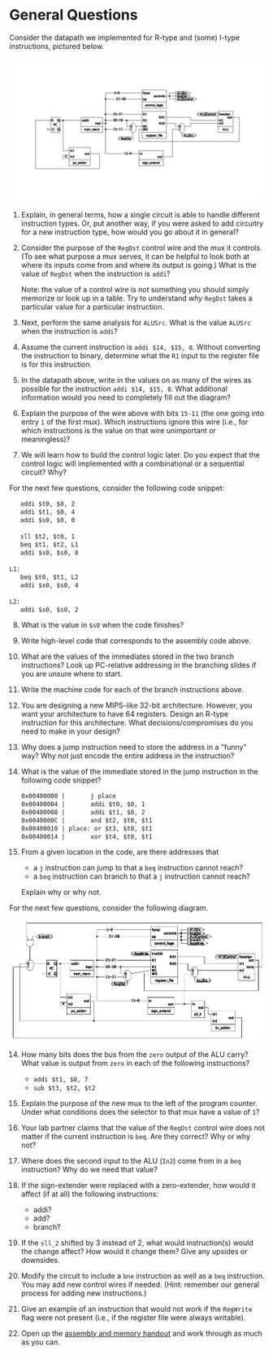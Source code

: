 # General Questions

Consider the datapath we implemented for R-type and (some) I-type
instructions, pictured below.

![R and I datapath](images/r_i_type.png)

1. Explain, in general terms,
   how a single circuit is able to handle different instruction types.
   Or, put another way,
   if you were asked to add circuitry for a new instruction type,
   how would you go about it in general?

2. Consider the purpose of the `RegDst` control wire and the mux it controls.
   (To see what purpose a mux serves,
   it can be helpful to look both at where its inputs come from and where its
   output is going.)
   What is the value of `RegDst` when the instruction is `addi`?

   Note: the value of a control wire is *not* something you should
   simply memorize or look up in a table.
   Try to understand *why* `RegDst` takes a particular value for a particular
   instruction.

3. Next, perform the same analysis for `ALUSrc`.
   What is the value `ALUSrc` when the instruction is `addi`?

4. Assume the current instruction is
   `addi $14, $15, 8`.
   Without converting the instruction to binary,
   determine what the `R1` input to the register file is for this instruction.

5. In the datapath above,
   write in the values on as many of the wires as possible for the instruction
   `addi $14, $15, 8`.
   What additional information would you need to completely fill out the diagram?

6. Explain the purpose of the wire above with bits `15-11`
   (the one going into entry `1` of the first mux).
   Which instructions ignore this wire
   (i.e., for which instructions is the value on that wire unimportant or
   meaningless)?

7. We will learn how to build the control logic later.
   Do you expect that the control logic will implemented with a combinational or a
   sequential circuit?
   Why?

For the next few questions, consider the following code snippet:
```
   addi $t0, $0, 2
   addi $t1, $0, 4
   addi $s0, $0, 0

   sll $t2, $t0, 1
   beq $t1, $t2, L1
   addi $s0, $s0, 8

L1:
   beq $t0, $t1, L2
   addi $s0, $s0, 4

L2:
   addi $s0, $s0, 2
```

8. What is the value in `$s0` when the code finishes?

9. Write high-level code that corresponds to the assembly code above.

10. What are the values of the immediates stored in the two branch
    instructions?
    Look up PC-relative addressing in the branching slides if you are unsure
    where to start.

11. Write the machine code for each of the branch instructions above.

12. You are designing a new MIPS-like 32-bit architecture.
    However, you want your architecture to have 64 registers.
    Design an R-type instruction for this architecture.
    What decisions/compromises do you need to make in your design?

11. Why does a jump instruction need to store the address in a "funny" way?
    Why not just encode the entire address in the instruction?

12. What is the value of the immediate stored in the jump instruction in the
    following code snippet?
    ```
    0x00400000 |       j place
    0x00400004 |       addi $t0, $0, 1
    0x00400008 |       addi $t1, $0, 2
    0x0040000C |       and $t2, $t0, $t1
    0x00400010 | place: or $t3, $t0, $t1
    0x00400014 |       xor $t4, $t0, $t1
    ```

13. From a given location in the code,
    are there addresses that
    * a `j` instruction can jump to that a `beq` instruction cannot reach?
    * a `beq` instruction can branch to that a `j` instruction cannot reach?

    Explain why or why not.

For the next few questions, consider the following diagram.

![R, I, and branch datapath](images/i_r_beq_type.png)

14. How many bits does the bus from the `zero` output of the ALU carry?
    What value is output from `zero` in each of the following instructions?
    * `addi $t1, $0, 7`
    * `sub $t3, $t2, $t2`

15. Explain the purpose of the new mux to the left of the program counter.
    Under what conditions does the selector to that mux have a value of `1`?

16. Your lab partner claims that the value of the `RegDst` control wire does
    not matter if the current instruction is `beq`.
    Are they correct? Why or why not?

17. Where does the second input to the ALU (`In2`) come from in a `beq`
    instruction?
    Why do we need that value?

18. If the sign-extender were replaced with a zero-extender,
    how would it affect (if at all) the following instructions:
    * addi?
    * add?
    * branch?

19. If the `sll_2` shifted by 3 instead of 2,
    what would instruction(s) would the change affect?
    How would it change them?
    Give any upsides or downsides.

20. Modify the circuit to include a `bne` instruction as well as a `beq`
    instruction.
    You may add new control wires if needed.
    (Hint: remember our general process for adding new instructions.)

21. Give an example of an instruction that would not work if the `RegWrite`
    flag were not present
    (i.e., if the register file were always writable).

22. Open up the
[assembly and memory handout](/misc/assembly-and-memory.pdf)
and work through as much as you can.

<!--
22. As a first step toward moving to a 64-bit architecture,
    the designers of MIPS decide to move to 64-bit instructions that simply
    include padding (`0`s) as the last 32 bits and leave everything else about
    the instruction formats the same.
    What change(s) would need to be made to the diagram to support this new
    format?
    (Hint: It's not much.)

23. Why is this not a valid MIPS instruction: `addi $t0, $t1, 65500`?

24. If I want to get the number `0x03510000` into a register,
    how can I do that in three instructions or fewer in MIPS?

25. If I want to get the number `0x03510452` into a register,
    how can I do that in three instructions or fewer in MIPS?

26. If you wanted to get the effect of the instruction from (22) in MIPS,
    how could you go about it?
    (It may take more than one instruction.)

27. We usually consider `$rt` to be the destination register for I-type
    instructions.
    Give an example of an I-type instruction for which this is not an accurate
    description of `$rt`.

28. The address of the first line of code below is `0x0004080`.
    What is the address of the line marked `A`?
    ```
    beq $7 $8 gohere
    addi $19 $19 2
    gohere:
    sub $19 $8 $7  # A
    j goelsewhere
    ```

29. The current value of `$PC` is `0x000498c`.
    If the current instruction is a jump instruction,
    is there anywhere it *cannot* jump to?

30. Consider an architecture that has just one branch instruction --
    branch-if-equal-to-zero (`beqz`).
    This instruction takes just one register and a label and branches if the
    contents of the register are zero.
    How could you write the following conditionals using just that type of
    branch statement?
    (You will likely need other assembly statements before your branch
    statement.)

    **Snippet 1**
    ```
    if a != 5:
      a = 6
    ... # do stuff
    ```

    **Snippet 2**
    ```
    if a > 5:
      a = 6
    ... # do stuff
    ```

31. For both jump instructions and both branch instructions below,
what is the value of `place`
(i.e., what value is actually encoded in the instruction itself)?
```
0x00400000 |       j place
0x00400004 |       j place
0x00400008 |       beq $t1, $0, place
0x0040000C |       beq $s1, $s2, place
0x00400010 | place: or $t3, $t0, $t1
0x00400014 |       xor $t4, $t0, $t1
```
-->
